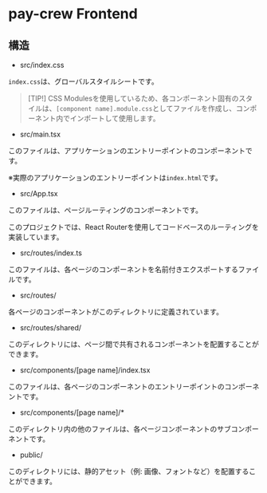 # pay-crew Frontend

## 構造

- src/index.css

`index.css`は、グローバルスタイルシートです。

> [TIP!]
> CSS Modulesを使用しているため、各コンポーネント固有のスタイルは、`[component name].module.css`としてファイルを作成し、コンポーネント内でインポートして使用します。

- src/main.tsx

このファイルは、アプリケーションのエントリーポイントのコンポーネントです。

※実際のアプリケーションのエントリーポイントは`index.html`です。

- src/App.tsx

このファイルは、ページルーティングのコンポーネントです。

このプロジェクトでは、React Routerを使用してコードベースのルーティングを実装しています。

- src/routes/index.ts

このファイルは、各ページのコンポーネントを名前付きエクスポートするファイルです。

- src/routes/

各ページのコンポーネントがこのディレクトリに定義されています。

- src/routes/shared/

このディレクトリには、ページ間で共有されるコンポーネントを配置することができます。

- src/components/[page name]/index.tsx

このファイルは、各ページのコンポーネントのエントリーポイントのコンポーネントです。

- src/components/[page name]/\*

このディレクトリ内の他のファイルは、各ページコンポーネントのサブコンポーネントです。

- public/

このディレクトリには、静的アセット（例: 画像、フォントなど）を配置することができます。
